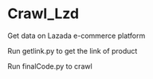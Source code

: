 # Crawl_Lzd
Get data on Lazada e-commerce platform

Run getlink.py to get the link of product

Run finalCode.py to crawl
